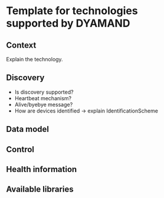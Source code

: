 # Template for technologies supported by DYAMAND

## Context

Explain the technology.

## Discovery

* Is discovery supported?
* Heartbeat mechanism?
* Alive/byebye message?
* How are devices identified -> explain IdentificationScheme

## Data model

## Control

## Health information

## Available libraries

